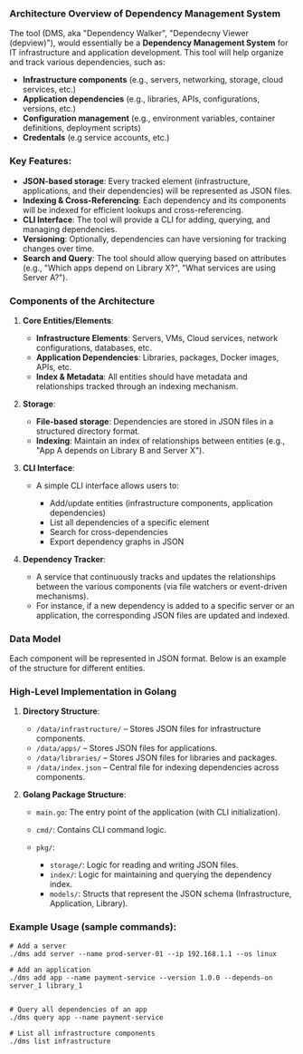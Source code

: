 ### Architecture Overview of Dependency Management System

The tool (DMS, aka "Dependency Walker", "Dependecny Viewer (depview)"),  would essentially be a **Dependency Management System** for IT infrastructure and application development. This tool will help organize and track various dependencies, such as:

-   **Infrastructure components** (e.g., servers, networking, storage, cloud services, etc.)
-   **Application dependencies** (e.g., libraries, APIs, configurations, versions, etc.)
-   **Configuration management** (e.g., environment variables, container definitions, deployment scripts)
-   **Credentals** (e.g service accounts, etc.)

### Key Features:

-   **JSON-based storage**: Every tracked element (infrastructure, applications, and their dependencies) will be represented as JSON files.
-   **Indexing & Cross-Referencing**: Each dependency and its components will be indexed for efficient lookups and cross-referencing.
-   **CLI Interface**: The tool will provide a CLI for adding, querying, and managing dependencies.
-   **Versioning**: Optionally, dependencies can have versioning for tracking changes over time.
-   **Search and Query**: The tool should allow querying based on attributes (e.g., "Which apps depend on Library X?", "What services are using Server A?").

### Components of the Architecture

1.  **Core Entities/Elements**:

    -   **Infrastructure Elements**: Servers, VMs, Cloud services, network configurations, databases, etc.
    -   **Application Dependencies**: Libraries, packages, Docker images, APIs, etc.
    -   **Index & Metadata**: All entities should have metadata and relationships tracked through an indexing mechanism.
2.  **Storage**:

    -   **File-based storage**: Dependencies are stored in JSON files in a structured directory format.
    -   **Indexing**: Maintain an index of relationships between entities (e.g., "App A depends on Library B and Server X").
3.  **CLI Interface**:

    -   A simple CLI interface allows users to:

        -   Add/update entities (infrastructure components, application dependencies)
        -   List all dependencies of a specific element
        -   Search for cross-dependencies
        -   Export dependency graphs in JSON
4.  **Dependency Tracker**:

    -   A service that continuously tracks and updates the relationships between the various components (via file watchers or event-driven mechanisms).
    -   For instance, if a new dependency is added to a specific server or an application, the corresponding JSON files are updated and indexed.

### Data Model

Each component will be represented in JSON format. Below is an example of the structure for different entities.

### High-Level Implementation in Golang

1.  **Directory Structure**:

    -   `/data/infrastructure/` – Stores JSON files for infrastructure components.
    -   `/data/apps/` – Stores JSON files for applications.
    -   `/data/libraries/` – Stores JSON files for libraries and packages.
    -   `/data/index.json` – Central file for indexing dependencies across components.
2.  **Golang Package Structure**:

    -   `main.go`: The entry point of the application (with CLI initialization).
    -   `cmd/`: Contains CLI command logic.
    -   `pkg/`:

        -   `storage/`: Logic for reading and writing JSON files.
        -   `index/`: Logic for maintaining and querying the dependency index.
        -   `models/`: Structs that represent the JSON schema (Infrastructure, Application, Library).

### Example Usage (sample commands):

```
# Add a server
./dms add server --name prod-server-01 --ip 192.168.1.1 --os linux

# Add an application
./dms add app --name payment-service --version 1.0.0 --depends-on server_1 library_1


# Query all dependencies of an app
./dms query app --name payment-service

# List all infrastructure components
./dms list infrastructure
```
